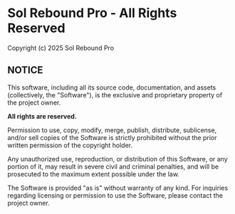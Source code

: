 # Sol Rebound Pro - All Rights Reserved

Copyright (c) 2025 Sol Rebound Pro

## NOTICE

This software, including all its source code, documentation, and assets (collectively, the "Software"), is the exclusive and proprietary property of the project owner.

**All rights are reserved.**

Permission to use, copy, modify, merge, publish, distribute, sublicense, and/or sell copies of the Software is strictly prohibited without the prior written permission of the copyright holder.

Any unauthorized use, reproduction, or distribution of this Software, or any portion of it, may result in severe civil and criminal penalties, and will be prosecuted to the maximum extent possible under the law.

The Software is provided "as is" without warranty of any kind. For inquiries regarding licensing or permission to use the Software, please contact the project owner.
